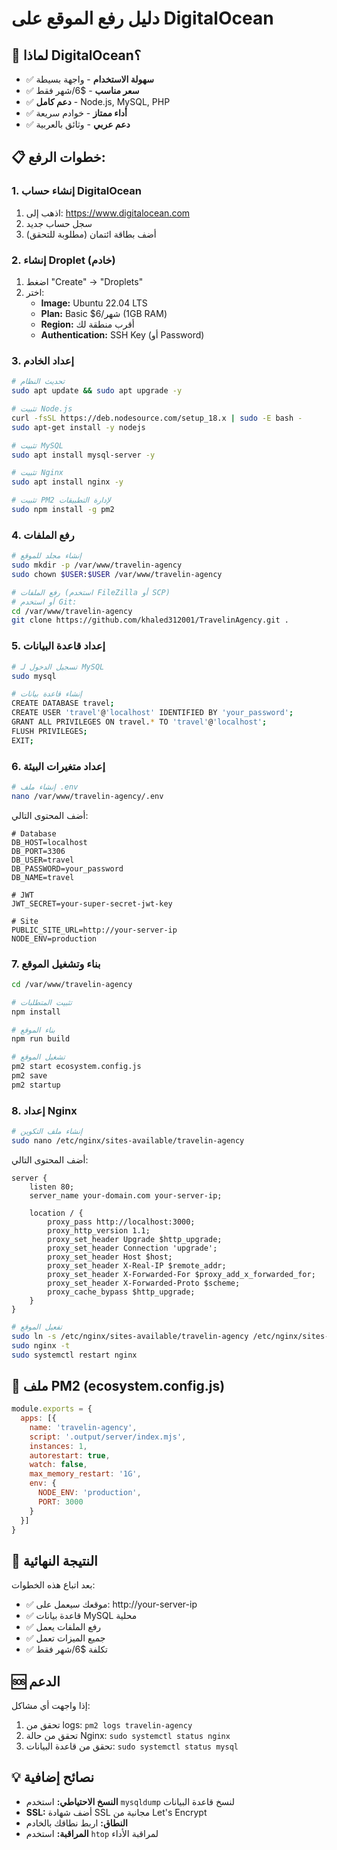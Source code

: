 # دليل رفع الموقع على DigitalOcean

## 🎯 لماذا DigitalOcean؟

- ✅ **سهولة الاستخدام** - واجهة بسيطة
- ✅ **سعر مناسب** - $6/شهر فقط
- ✅ **دعم كامل** - Node.js, MySQL, PHP
- ✅ **أداء ممتاز** - خوادم سريعة
- ✅ **دعم عربي** - وثائق بالعربية

## 📋 خطوات الرفع:

### 1. إنشاء حساب DigitalOcean
1. اذهب إلى: https://www.digitalocean.com
2. سجل حساب جديد
3. أضف بطاقة ائتمان (مطلوبة للتحقق)

### 2. إنشاء Droplet (خادم)
1. اضغط "Create" → "Droplets"
2. اختر:
   - **Image:** Ubuntu 22.04 LTS
   - **Plan:** Basic $6/شهر (1GB RAM)
   - **Region:** أقرب منطقة لك
   - **Authentication:** SSH Key (أو Password)

### 3. إعداد الخادم
```bash
# تحديث النظام
sudo apt update && sudo apt upgrade -y

# تثبيت Node.js
curl -fsSL https://deb.nodesource.com/setup_18.x | sudo -E bash -
sudo apt-get install -y nodejs

# تثبيت MySQL
sudo apt install mysql-server -y

# تثبيت Nginx
sudo apt install nginx -y

# تثبيت PM2 لإدارة التطبيقات
sudo npm install -g pm2
```

### 4. رفع الملفات
```bash
# إنشاء مجلد للموقع
sudo mkdir -p /var/www/travelin-agency
sudo chown $USER:$USER /var/www/travelin-agency

# رفع الملفات (استخدم FileZilla أو SCP)
# أو استخدم Git:
cd /var/www/travelin-agency
git clone https://github.com/khaled312001/TravelinAgency.git .
```

### 5. إعداد قاعدة البيانات
```bash
# تسجيل الدخول لـ MySQL
sudo mysql

# إنشاء قاعدة بيانات
CREATE DATABASE travel;
CREATE USER 'travel'@'localhost' IDENTIFIED BY 'your_password';
GRANT ALL PRIVILEGES ON travel.* TO 'travel'@'localhost';
FLUSH PRIVILEGES;
EXIT;
```

### 6. إعداد متغيرات البيئة
```bash
# إنشاء ملف .env
nano /var/www/travelin-agency/.env
```

أضف المحتوى التالي:
```env
# Database
DB_HOST=localhost
DB_PORT=3306
DB_USER=travel
DB_PASSWORD=your_password
DB_NAME=travel

# JWT
JWT_SECRET=your-super-secret-jwt-key

# Site
PUBLIC_SITE_URL=http://your-server-ip
NODE_ENV=production
```

### 7. بناء وتشغيل الموقع
```bash
cd /var/www/travelin-agency

# تثبيت المتطلبات
npm install

# بناء الموقع
npm run build

# تشغيل الموقع
pm2 start ecosystem.config.js
pm2 save
pm2 startup
```

### 8. إعداد Nginx
```bash
# إنشاء ملف التكوين
sudo nano /etc/nginx/sites-available/travelin-agency
```

أضف المحتوى التالي:
```nginx
server {
    listen 80;
    server_name your-domain.com your-server-ip;

    location / {
        proxy_pass http://localhost:3000;
        proxy_http_version 1.1;
        proxy_set_header Upgrade $http_upgrade;
        proxy_set_header Connection 'upgrade';
        proxy_set_header Host $host;
        proxy_set_header X-Real-IP $remote_addr;
        proxy_set_header X-Forwarded-For $proxy_add_x_forwarded_for;
        proxy_set_header X-Forwarded-Proto $scheme;
        proxy_cache_bypass $http_upgrade;
    }
}
```

```bash
# تفعيل الموقع
sudo ln -s /etc/nginx/sites-available/travelin-agency /etc/nginx/sites-enabled/
sudo nginx -t
sudo systemctl restart nginx
```

## 🔧 ملف PM2 (ecosystem.config.js)

```javascript
module.exports = {
  apps: [{
    name: 'travelin-agency',
    script: '.output/server/index.mjs',
    instances: 1,
    autorestart: true,
    watch: false,
    max_memory_restart: '1G',
    env: {
      NODE_ENV: 'production',
      PORT: 3000
    }
  }]
}
```

## 🎉 النتيجة النهائية

بعد اتباع هذه الخطوات:
- ✅ موقعك سيعمل على: http://your-server-ip
- ✅ قاعدة بيانات MySQL محلية
- ✅ رفع الملفات يعمل
- ✅ جميع الميزات تعمل
- ✅ تكلفة $6/شهر فقط

## 🆘 الدعم

إذا واجهت أي مشاكل:
1. تحقق من logs: `pm2 logs travelin-agency`
2. تحقق من حالة Nginx: `sudo systemctl status nginx`
3. تحقق من قاعدة البيانات: `sudo systemctl status mysql`

## 💡 نصائح إضافية

- **النسخ الاحتياطي:** استخدم `mysqldump` لنسخ قاعدة البيانات
- **SSL:** أضف شهادة SSL مجانية من Let's Encrypt
- **النطاق:** اربط نطاقك بالخادم
- **المراقبة:** استخدم `htop` لمراقبة الأداء
